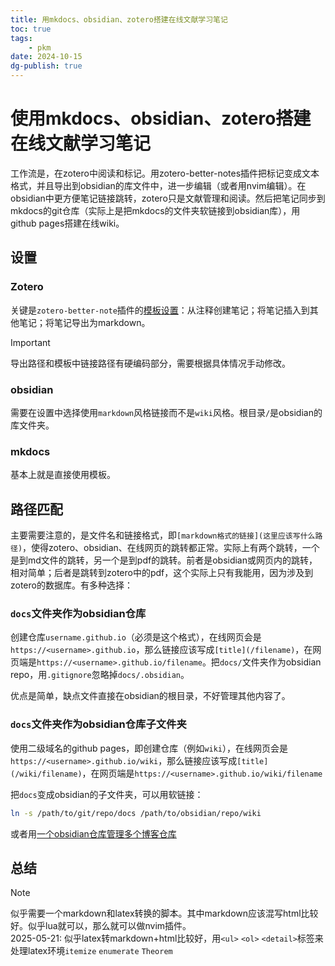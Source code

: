 ```yaml
---
title: 用mkdocs、obsidian、zotero搭建在线文献学习笔记
toc: true
tags:
    - pkm
date: 2024-10-15
dg-publish: true
---
```


# 使用mkdocs、obsidian、zotero搭建在线文献学习笔记

工作流是，在zotero中阅读和标记。用zotero-better-notes插件把标记变成文本格式，并且导出到obsidian的库文件中，进一步编辑（或者用nvim编辑）。在obsidian中更方便笔记链接跳转，zotero只是文献管理和阅读。然后把笔记同步到mkdocs的git仓库（实际上是把mkdocs的文件夹软链接到obsidian库），用github pages搭建在线wiki。

## 设置

### Zotero

关键是`zotero-better-note`插件的[模板设置](/wiki/code/zotero)：从注释创建笔记；将笔记插入到其他笔记；将笔记导出为markdown。

> [!important]
> 导出路径和模板中链接路径有硬编码部分，需要根据具体情况手动修改。

### obsidian

需要在设置中选择使用`markdown`风格链接而不是`wiki`风格。根目录`/`是obsidian的库文件夹。

### mkdocs

基本上就是直接使用模板。

## 路径匹配

主要需要注意的，是文件名和链接格式，即`[markdown格式的链接](这里应该写什么路径)`，使得zotero、obsidian、在线网页的跳转都正常。实际上有两个跳转，一个是到md文件的跳转，另一个是到pdf的跳转。前者是obsidian或网页内的跳转，相对简单；后者是跳转到zotero中的pdf，这个实际上只有我能用，因为涉及到zotero的数据库。有多种选择：

### `docs`文件夹作为obsidian仓库

创建仓库`username.github.io`（必须是这个格式），在线网页会是`https://<username>.github.io`，那么链接应该写成`[title](/filename)`，在网页端是`https://<username>.github.io/filename`。把`docs/`文件夹作为obsidian repo，用`.gitignore`忽略掉`docs/.obsidian`。

优点是简单，缺点文件直接在obsidian的根目录，不好管理其他内容了。

### `docs`文件夹作为obsidian仓库子文件夹

使用二级域名的github pages，即创建仓库（例如`wiki`），在线网页会是`https://<username>.github.io/wiki`，那么链接应该写成`[title](/wiki/filename)`，在网页端是`https://<username>.github.io/wiki/filename`

把`docs`变成obsidian的子文件夹，可以用软链接：

```sh
ln -s /path/to/git/repo/docs /path/to/obsidian/repo/wiki
```

或者用[一个obsidian仓库管理多个博客仓库](/wiki/code/blogs)

## 总结

> [!note]
> 似乎需要一个markdown和latex转换的脚本。其中markdown应该混写html比较好。似乎lua就可以，那么就可以做nvim插件。  
> 2025-05-21: 似乎latex转markdown+html比较好，用`<ul>` `<ol>` `<detail>`标签来处理latex环境`itemize` `enumerate` `Theorem`

